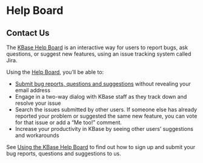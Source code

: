 # Help Board

## Contact Us

The [KBase Help Board](https://kbase-jira.atlassian.net/jira/) is an interactive way for users to report bugs, ask questions, or suggest new features, using an issue tracking system called Jira.

Using the [Help Board](https://kbase-jira.atlassian.net/), you’ll be able to:

* [Submit bug reports, questions and suggestions](report.md) without revealing your email address
* Engage in a two-way dialog with KBase staff as they track down and resolve your issue
* Search the issues submitted by other users. If someone else has already reported your problem or suggested the same new feature, you can vote for that issue or add a “Me too!” comment.
* Increase your productivity in KBase by seeing other users’ suggestions and workarounds

See [Using the KBase Help Board](https://kbase-jira.atlassian.net/jira/) to find out how to sign up and submit your bug reports, questions and suggestions to us.

